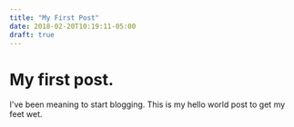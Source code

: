 ```yaml
---
title: "My First Post"
date: 2018-02-20T10:19:11-05:00
draft: true
---
```


# My first post.

I've been meaning to start blogging. This is my hello world post to get
my feet wet.
